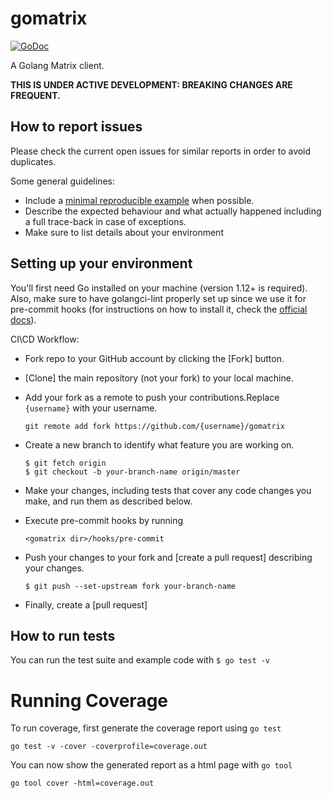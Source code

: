 # gomatrix
[![GoDoc](https://godoc.org/github.com/matrix-org/gomatrix?status.svg)](https://godoc.org/github.com/matrix-org/gomatrix)

A Golang Matrix client.

**THIS IS UNDER ACTIVE DEVELOPMENT: BREAKING CHANGES ARE FREQUENT.**

## How to report issues

Please check the current open issues for similar reports
in order to avoid duplicates.

Some general guidelines:

-   Include a [minimal reproducible example](https://stackoverflow.com/help/minimal-reproducible-example) when possible.
-   Describe the expected behaviour and what actually happened
    including a full trace-back in case of exceptions.
-   Make sure to list details about your environment

## Setting up your environment

You'll first need Go installed on your machine (version 1.12+ is required). Also, make sure to have golangci-lint properly set up since we use it for pre-commit hooks (for instructions on how to install it, check the [official docs](https://golangci-lint.run/usage/install/#local-installation)).

CI\CD Workflow:

-   Fork repo to your GitHub account by clicking the [Fork] button.
-   [Clone] the main repository (not your fork) to your local machine.
        
-   Add your fork as a remote to push your contributions.Replace
    ``{username}`` with your username.

        git remote add fork https://github.com/{username}/gomatrix

-   Create a new branch to identify what feature you are working on.

        $ git fetch origin
        $ git checkout -b your-branch-name origin/master
        
-   Make your changes, including tests that cover any code changes you make, and run them as described below.

-   Execute pre-commit hooks by running 

        <gomatrix dir>/hooks/pre-commit

-   Push your changes to your fork and [create a pull request] describing your changes.

        $ git push --set-upstream fork your-branch-name

-   Finally, create a [pull request]

## How to run tests

You can run the test suite and example code with `$ go test -v`

# Running Coverage

To run coverage, first generate the coverage report using `go test`

    go test -v -cover -coverprofile=coverage.out

You can now show the generated report as a html page with `go tool`

    go tool cover -html=coverage.out
